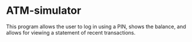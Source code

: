 # ATM-simulator
This program allows the user to log in using a PIN, shows the balance, and allows for viewing a statement of recent transactions. 
